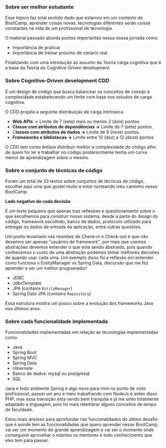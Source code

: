 ### Sobre ser melhor estudante

Esse tópico faz total sentido dado que estamos em um contexto de BootCamp, aprender coisas  novas, tecnologias diferentes serão coisas constantes na vida de um profissional de tecnologia.

O material passado aborda pontos importantes nessa nossa jornada como:

- Importância de praticar
- Importância de treinar próximo de cenário real

Finalizando com uma introdução ao assunto da Teoria carga cognitiva que é a base da Teoria do Cognitive-Driven development.

### Sobre Cognitive-Driven development CDD

É um design de código que busca balancear os conceitos de coesão e complexidade estabelecendo um limite com base nos estudos de carga cognitiva.

O CDD propõe a seguinte distribuição de carga intrínseca 

- **Web APIs** → Limite de 7 (sete) mais ou menos 2 (dois) pontos.
- **Classe com atributos de dependências →** Limite de 7 (sete) pontos.
- C**lasses com atributos de dados →** Limite de 9 (nove) pontos.
- **Frameworks e bibliotecas →** Limite entre 10 (dez) a 12 (doze) pontos

O CDD tem como ênfase distribuir melhor a complexidade do código afim de quem for ler e trabalhar no código posteriormente tenha um curva menor de aprendizagem sobre o mesmo.

### Sobre o conjunto de técnicas de código

Foram um total de 33 textos sobre conjuntos de técnicas de código, escolhei aqui uma que gostei muito e estar norteando meu caminho nesse BootCamp.

**Lado negativo de cada decisão**

É um texto pequeno que apenas traz reflexões e questionamento  sobre o que escolhemos para construir nosso sistema, desde a parte do design do código, framework escolhido, banco de dados, protocolo utilizado para entregar os dados de entrada da aplicação, entre outras questões.

Um ponto levantado nas reuniões de Check-in e Check-out é que não devemos ser apenas "usuários de framework", por mais que usemos abstrações devemos entender o que esta sendo abstraído, pois quando conhecemos o custo de uma abstração podemos tomar melhores decisões de quando usar cada uma. Um exemplo disso foi  a reflexão em entender como funciona o EntityManager vs Spring Data, discursão que me fez aprender e ser um melhor programador!

- JDBC
- JdbcTemplate
- JPA (contains `EntityManager`)
- Spring Data JPA (contains `Repository`)

Essa estrutura mostra um pouco sobre a evolução dos frameworks Java nos últimos anos.

### Sobre cada funcionalidade implementada

Funcionalidades implementadas em relação as tecnologias implementadas como: 

- Java
- Spring Boot
- Spring MVC
- Spring Data
- Hibernate
- Banco de dados: mysql ou postgresql
- SQL

Java e todo ambiente Spring é algo novo para mim no ponto de visto profissional, passei um ano e meio trabalhando com NodeJs e antes disso PHP, mas essa transição esta sendo bem tranquila e já me sinto totalmente adaptado a linguagem, pois foi mais relembrar alguns conceitos de tempo de faculdade.

Estou mais ansioso para aprofundar nas funcionalidades do ultimo desafio que é aonde tem as funcionalidades que quero aprender nesse BootCamp, vai ser um momento de grande aprendizagem e vai ser o momento onde conseguirei aproveitar o máximo os mentores e todo conhecimento que eles tem para passar.
